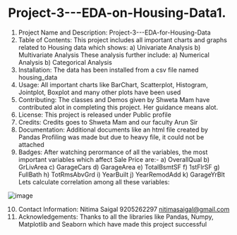 # Project-3---EDA-on-Housing-Data1.  
1. Project Name and Description:
    Project-3---EDA-for-Housing-Data
2. Table of Contents:
   This project includes all important charts and graphs related to Housing data which shows:
   a) Univariate Analysis
   b) Multivariate Analysis
   These analysis further include:
   a) Numerical Analysis
   b) Categorical Analysis
3. Installation:
   The data has been installed from a csv file named housing_data
4. Usage:
   All important charts like BarChart, Scatterplot, Histogram, Jointplot, Boxplot and many other plots have been used
5. Contributing:
   The classes and Demos given by Shweta Mam have contributed alot in completing this project. Her guidance means alot.
6. License:
   This project is released under Public profile
7. Credits:
   Credits goes to Shweta Mam and our faculty Arun Sir
8. Documentation:
   Additional documents like an html file created by Pandas Profiling was made but due to heavy file, it could not be attached
9. Badges:
  After watching perormance of all the variables, the most important variables which affect Sale Price are:-
 a) OverallQual
 b) GrLivArea
 c) GarageCars
 d) GarageArea
 e) TotalBsmtSF
 f) 1stFlrSF
 g) FullBath
 h) TotRmsAbvGrd
 i) YearBuilt
 j) YearRemodAdd
 k) GarageYrBlt
 Lets calculate correlation among all these variables:

![image](https://github.com/nitimasaigal/Project-3---EDA-on-Housing-Data/assets/146649752/3577ee02-d4e6-40cc-95f2-9b7e346c728d)



10. Contact Information:
    Nitima Saigal
    9205262297
    nitimasaigal@gmail.com
11. Acknowledgements:
    Thanks to all the libraries like Pandas, Numpy, Matplotlib and Seaborn which have made this project successful
